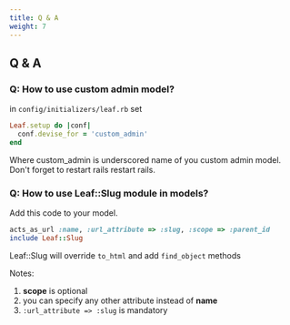 ```yaml
---
title: Q & A
weight: 7
---
```


## Q & A

### Q: How to use custom admin model?

in ```config/initializers/leaf.rb``` set

```ruby
Leaf.setup do |conf|
  conf.devise_for = 'custom_admin'
end
```
Where custom_admin is underscored name of you custom admin model.
Don't forget to restart rails restart rails.

### Q: How to use Leaf::Slug module in models?
Add this code to your model.

```ruby
acts_as_url :name, :url_attribute => :slug, :scope => :parent_id
include Leaf::Slug
```

Leaf::Slug will override ```to_html``` and add ```find_object``` methods

Notes:

1. **scope** is optional
1. you can specify any other attribute instead of **name**
1. ```:url_attribute => :slug``` is mandatory


